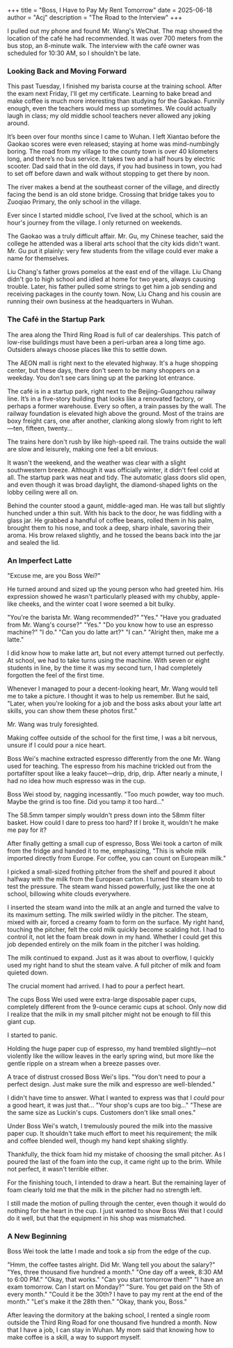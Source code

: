 +++
title = "Boss, I Have to Pay My Rent Tomorrow"
date = 2025-06-18
author = "Acj"
description = "The Road to the Interview"
+++

I pulled out my phone and found Mr. Wang's WeChat. The map showed the location of the café he had recommended. It was over 700 meters from the bus stop, an 8-minute walk. The interview with the café owner was scheduled for 10:30 AM, so I shouldn't be late.

### Looking Back and Moving Forward

This past Tuesday, I finished my barista course at the training school. After the exam next Friday, I'll get my certificate. Learning to bake bread and make coffee is much more interesting than studying for the Gaokao. Funnily enough, even the teachers would mess up sometimes. We could actually laugh in class; my old middle school teachers never allowed any joking around.

It’s been over four months since I came to Wuhan. I left Xiantao before the Gaokao scores were even released; staying at home was mind-numbingly boring. The road from my village to the county town is over 40 kilometers long, and there’s no bus service. It takes two and a half hours by electric scooter. Dad said that in the old days, if you had business in town, you had to set off before dawn and walk without stopping to get there by noon.

The river makes a bend at the southeast corner of the village, and directly facing the bend is an old stone bridge. Crossing that bridge takes you to Zuoqiao Primary, the only school in the village.

Ever since I started middle school, I’ve lived at the school, which is an hour's journey from the village. I only returned on weekends.

The Gaokao was a truly difficult affair. Mr. Gu, my Chinese teacher, said the college he attended was a liberal arts school that the city kids didn't want. Mr. Gu put it plainly: very few students from the village could ever make a name for themselves.

Liu Chang's father grows pomelos at the east end of the village. Liu Chang didn't go to high school and idled at home for two years, always causing trouble. Later, his father pulled some strings to get him a job sending and receiving packages in the county town. Now, Liu Chang and his cousin are running their own business at the headquarters in Wuhan.

### The Café in the Startup Park

The area along the Third Ring Road is full of car dealerships. This patch of low-rise buildings must have been a peri-urban area a long time ago. Outsiders always choose places like this to settle down.

The AEON mall is right next to the elevated highway. It's a huge shopping center, but these days, there don't seem to be many shoppers on a weekday. You don't see cars lining up at the parking lot entrance.

The café is in a startup park, right next to the Beijing-Guangzhou railway line. It’s in a five-story building that looks like a renovated factory, or perhaps a former warehouse. Every so often, a train passes by the wall. The railway foundation is elevated high above the ground. Most of the trains are boxy freight cars, one after another, clanking along slowly from right to left—ten, fifteen, twenty...

The trains here don't rush by like high-speed rail. The trains outside the wall are slow and leisurely, making one feel a bit envious.

It wasn't the weekend, and the weather was clear with a slight southwestern breeze. Although it was officially winter, it didn't feel cold at all. The startup park was neat and tidy. The automatic glass doors slid open, and even though it was broad daylight, the diamond-shaped lights on the lobby ceiling were all on.

Behind the counter stood a gaunt, middle-aged man. He was tall but slightly hunched under a thin suit. With his back to the door, he was fiddling with a glass jar. He grabbed a handful of coffee beans, rolled them in his palm, brought them to his nose, and took a deep, sharp inhale, savoring their aroma. His brow relaxed slightly, and he tossed the beans back into the jar and sealed the lid.

### An Imperfect Latte

"Excuse me, are you Boss Wei?"

He turned around and sized up the young person who had greeted him. His expression showed he wasn't particularly pleased with my chubby, apple-like cheeks, and the winter coat I wore seemed a bit bulky.

"You're the barista Mr. Wang recommended?"
"Yes."
"Have you graduated from Mr. Wang's course?"
"Yes."
"Do you know how to use an espresso machine?"
"I do."
"Can you do latte art?"
"I can."
"Alright then, make me a latte."

I did know how to make latte art, but not every attempt turned out perfectly. At school, we had to take turns using the machine. With seven or eight students in line, by the time it was my second turn, I had completely forgotten the feel of the first time.

Whenever I managed to pour a decent-looking heart, Mr. Wang would tell me to take a picture. I thought it was to help us remember. But he said, "Later, when you're looking for a job and the boss asks about your latte art skills, you can show them these photos first."

Mr. Wang was truly foresighted.

Making coffee outside of the school for the first time, I was a bit nervous, unsure if I could pour a nice heart.

Boss Wei's machine extracted espresso differently from the one Mr. Wang used for teaching. The espresso from his machine trickled out from the portafilter spout like a leaky faucet—drip, drip, drip. After nearly a minute, I had no idea how much espresso was in the cup.

Boss Wei stood by, nagging incessantly. "Too much powder, way too much. Maybe the grind is too fine. Did you tamp it too hard..."

The 58.5mm tamper simply wouldn't press down into the 58mm filter basket. How could I dare to press too hard? If I broke it, wouldn't he make me pay for it?

After finally getting a small cup of espresso, Boss Wei took a carton of milk from the fridge and handed it to me, emphasizing, "This is whole milk imported directly from Europe. For coffee, you can count on European milk."

I picked a small-sized frothing pitcher from the shelf and poured it about halfway with the milk from the European carton. I turned the steam knob to test the pressure. The steam wand hissed powerfully, just like the one at school, billowing white clouds everywhere.

I inserted the steam wand into the milk at an angle and turned the valve to its maximum setting. The milk swirled wildly in the pitcher. The steam, mixed with air, forced a creamy foam to form on the surface. My right hand, touching the pitcher, felt the cold milk quickly become scalding hot. I had to control it, not let the foam break down in my hand. Whether I could get this job depended entirely on the milk foam in the pitcher I was holding.

The milk continued to expand. Just as it was about to overflow, I quickly used my right hand to shut the steam valve. A full pitcher of milk and foam quieted down.

The crucial moment had arrived. I had to pour a perfect heart.

The cups Boss Wei used were extra-large disposable paper cups, completely different from the 9-ounce ceramic cups at school. Only now did I realize that the milk in my small pitcher might not be enough to fill this giant cup.

I started to panic.

Holding the huge paper cup of espresso, my hand trembled slightly—not violently like the willow leaves in the early spring wind, but more like the gentle ripple on a stream when a breeze passes over.

A trace of distrust crossed Boss Wei's lips. "You don't need to pour a perfect design. Just make sure the milk and espresso are well-blended."

I didn't have time to answer. What I wanted to express was that I *could* pour a good heart, it was just that...
"Your shop's cups are too big..."
"These are the same size as Luckin's cups. Customers don't like small ones."

Under Boss Wei's watch, I tremulously poured the milk into the massive paper cup. It shouldn't take much effort to meet his requirement; the milk and coffee blended well, though my hand kept shaking slightly.

Thankfully, the thick foam hid my mistake of choosing the small pitcher. As I poured the last of the foam into the cup, it came right up to the brim. While not perfect, it wasn't terrible either.

For the finishing touch, I intended to draw a heart. But the remaining layer of foam clearly told me that the milk in the pitcher had no strength left.

I still made the motion of pulling through the center, even though it would do nothing for the heart in the cup. I just wanted to show Boss Wei that I could do it well, but that the equipment in his shop was mismatched.

### A New Beginning

Boss Wei took the latte I made and took a sip from the edge of the cup.

"Hmm, the coffee tastes alright. Did Mr. Wang tell you about the salary?"
"Yes, three thousand five hundred a month."
"One day off a week, 8:30 AM to 6:00 PM."
"Okay, that works."
"Can you start tomorrow then?"
"I have an exam tomorrow. Can I start on Monday?"
"Sure. You get paid on the 5th of every month."
"Could it be the 30th? I have to pay my rent at the end of the month."
"Let's make it the 28th then."
"Okay, thank you, Boss."

After leaving the dormitory at the baking school, I rented a single room outside the Third Ring Road for one thousand five hundred a month. Now that I have a job, I can stay in Wuhan. My mom said that knowing how to make coffee is a skill, a way to support myself.
